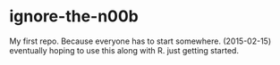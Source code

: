 # ignore-the-n00b
My first repo. Because everyone has to start somewhere.
(2015-02-15) eventually hoping to use this along with R. just getting started.
